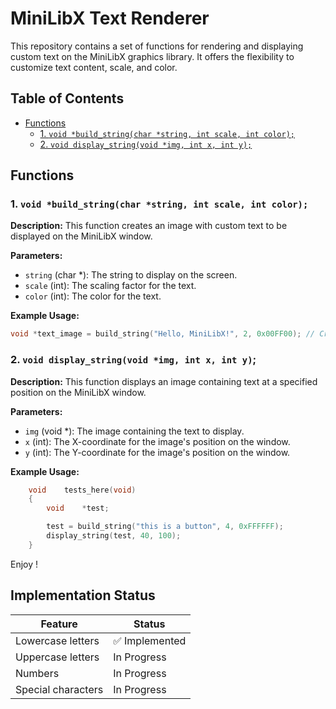 # MiniLibX Text Renderer

This repository contains a set of functions for rendering and displaying custom text on the MiniLibX graphics library. It offers the flexibility to customize text content, scale, and color. 

## Table of Contents
- [Functions](#functions)
  - [1. `void *build_string(char *string, int scale, int color);`](#1-void-build_stringchar-string-int-scale-int-color)
  - [2. `void display_string(void *img, int x, int y);`](#2-void-display_stringvoid-img-int-x-int-y)

## Functions

### 1. `void *build_string(char *string, int scale, int color);`

**Description:** This function creates an image with custom text to be displayed on the MiniLibX window.

**Parameters:**
- `string` (char *): The string to display on the screen.
- `scale` (int): The scaling factor for the text.
- `color` (int): The color for the text.

**Example Usage:**
```c
void *text_image = build_string("Hello, MiniLibX!", 2, 0x00FF00); // Creates an image with green text.
```

### 2. `void display_string(void *img, int x, int y)`;

**Description:** This function displays an image containing text at a specified position on the MiniLibX window.

**Parameters:** 

- `img` (void *): The image containing the text to display.
- `x` (int): The X-coordinate for the image's position on the window.
- `y` (int): The Y-coordinate for the image's position on the window.

**Example Usage:**
```c
    void	tests_here(void)
    {
        void	*test;

        test = build_string("this is a button", 4, 0xFFFFFF);
        display_string(test, 40, 100);
    }
```

Enjoy !

## Implementation Status

| Feature | Status |
| ------- | --------------- |
| Lowercase letters | :white_check_mark: Implemented |
| Uppercase letters | In Progress |
| Numbers | In Progress |
| Special characters | In Progress |
